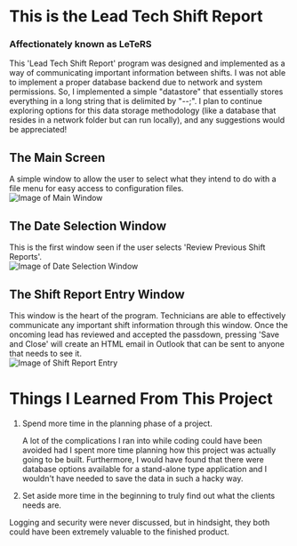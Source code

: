 # This is the Lead Tech Shift Report  

### Affectionately known as LeTeRS  

This 'Lead Tech Shift Report' program was designed and implemented as a way of communicating important information between shifts. I was not able to implement a proper database backend due to network and system permissions. So, I implemented a simple "datastore" that essentially stores everything in a long string that is delimited by "--;". I plan to continue exploring options for this data storage methodology (like a database that resides in a network folder but can run locally), and any suggestions would be appreciated!  
  
## The Main Screen   
A simple window to allow the user to select what they intend to do with a file menu for easy access to configuration files.  
![Image of Main Window](img/main.png)

## The Date Selection Window  
This is the first window seen if the user selects 'Review Previous Shift Reports'.  
![Image of Date Selection Window](img/date_selection.PNG)

## The Shift Report Entry Window  
This window is the heart of the program. Technicians are able to effectively communicate any important shift information through this window. Once the oncoming lead has reviewed and accepted the passdown, pressing 'Save and Close' will create an HTML email in Outlook that can be sent to anyone that needs to see it.  
![Image of Shift Report Entry](img/passdown_entry.PNG)

# Things I Learned From This Project
1. Spend more time in the planning phase of a project.

   A lot of the complications I ran into while coding could have been avoided had I spent more time planning how this project was actually going to be built. Furthermore, I would have found that there were database options available for a stand-alone type application and I wouldn't have needed to save the data in such a hacky way.

2. Set aside more time in the beginning to truly find out what the clients needs are.

  Logging and security were never discussed, but in hindsight, they both could have been extremely valuable to the finished product.

